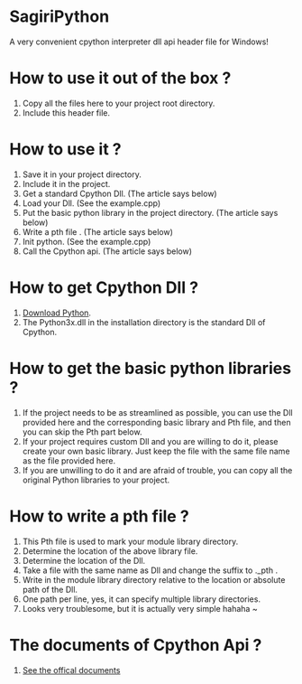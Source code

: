 # SagiriPython
A very convenient cpython interpreter dll api header file for Windows!

# How to use it out of the box ?
1. Copy all the files here to your project root directory.
2. Include this header file.

# How to use it ?
1. Save it in your project directory.
2. Include it in the project.
3. Get a standard Cpython Dll. (The article says below)
4. Load your Dll. (See the example.cpp)
5. Put the basic python library in the project directory. (The article says below)
6. Write a pth file . (The article says below)
7. Init python. (See the example.cpp)
8. Call the Cpython api. (The article says below)

# How to get Cpython Dll ?
1. [Download Python](http://www.python.org/).
2. The Python3x.dll in the installation directory is the standard Dll of Cpython.

# How to get the basic python libraries ?
1. If the project needs to be as streamlined as possible,
   you can use the Dll provided here and the corresponding basic library and Pth file,
   and then you can skip the Pth part below.
2. If your project requires custom Dll and you are willing to do it,
   please create your own basic library.
   Just keep the file with the same file name as the file provided here.
3. If you are unwilling to do it and are afraid of trouble,
   you can copy all the original Python libraries to your project.

# How to write a pth file ?
1. This Pth file is used to mark your module library directory.
2. Determine the location of the above library file.
3. Determine the location of the Dll.
4. Take a file with the same name as Dll and change the suffix to .\_pth .
5. Write in the module library directory relative to the location or absolute path of the Dll.
6. One path per line, yes, it can specify multiple library directories.
7. Looks very troublesome, but it is actually very simple hahaha ~

# The documents of Cpython Api ?
1. [See the offical documents](https://docs.python.org/3/c-api/index.html)

